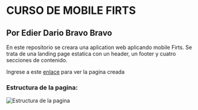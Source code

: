 # CURSO DE MOBILE FIRTS

## Por Edier Dario Bravo Bravo

En este repositorio se creara una aplication web aplicando mobile Firts. Se trata de una landing page estatica con un header, un footer y cuatro secciones de contenido.

Ingrese a este [enlace](https://edierbravo.github.io/MobileFirts/) para ver la pagina creada 

### Estructura de la pagina:

![Estructura de la pagina](https://github.com/edierbravo/MobileFirts/blob/master/imgs/Estructura.jpg?raw=true)